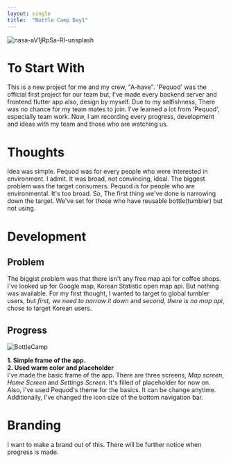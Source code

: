 ```yaml
---
layout: single
title:  "Bottle Camp Day1"
---
```

![nasa-aV1jRpSa-RI-unsplash](https://github.com/user-attachments/assets/ea7e61c1-ff12-45b7-9339-ae0fb5ab7a7c)

# To Start With
This is a new project for me and my crew, "A-have". 'Pequod' was the official first project for our team but, I've made every backend server and frontend flutter app also, design by myself. Due to my selfishness, There was no chance for my team mates to join. I've learned a lot from 'Pequod', especially team work. Now, I am recording every progress, development and ideas with my team and those who are watching us.
<br>

# Thoughts
Idea was simple. Pequod was for every people who were interested in environment. I admit. It was broad, not convincing, ideal. The biggest problem was the target consumers. Pequod is for people who are environmental. It's too broad. So, The first thing we've done is narrowing down the target. We've set for those who have reusable bottle(tumbler) but not using.
<br>

# Development
## Problem
The biggist problem was that there isn't any free map api for coffee shops. I've looked up for Google map, Korean Statistic open map api. But nothing was available. For my first thought, I wanted to target to global tumbler users, but *first, we need to narrow it down* and *second, there is no map api*, chose to target Korean users.
<br>

## Progress
![BottleCamp](https://github.com/user-attachments/assets/e71a9522-6e8b-4b35-95d9-3b763d426f93)

**1. Simple frame of the app.** <br>
**2. Used warm color and placeholder** <br>
I've made the basic frame of the app. There are three screens, *Map screen*, *Home Screen* and *Settings Screen*. It's filled of placeholder for now on. Also, I've used Pequod's theme for the basics. It can be change anytime. Additionally, I've changed the icon size of the bottom navigation bar.
<br>

# Branding
I want to make a brand out of this. There will be further notice when progress is made.



